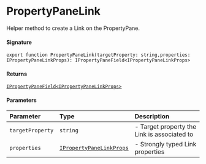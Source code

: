 # PropertyPaneLink

Helper method to create a Link on the PropertyPane.

#### Signature
`export function PropertyPaneLink(targetProperty: string,properties: IPropertyPaneLinkProps): IPropertyPaneField<IPropertyPaneLinkProps>`

#### Returns
[`IPropertyPaneField<IPropertyPaneLinkProps>`](ipropertypanefield.md)


#### Parameters


| Parameter	   | Type    | Description |
|:-------------|:---------------|:------------|
| `targetProperty`    | `string` | - Target property the Link is associated to |
| `properties`    | [`IPropertyPaneLinkProps`](ipropertypanelinkprops.md) | - Strongly typed Link properties |

